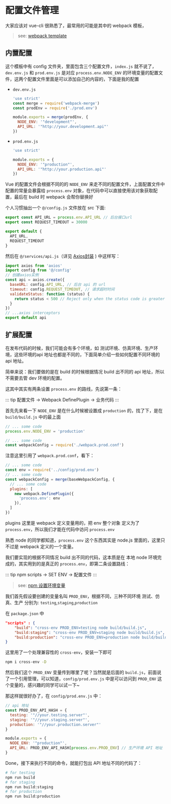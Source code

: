 # 配置文件管理
大家应该对 vue-cli 很熟悉了，最常用的可能是其中的 webpack 模板，

> see: [webpack template](https://github.com/vuejs-templates/webpack) 

## 内置配置
这个模板中有 config 文件夹，里面包含三个配置文件，`index.js` 就不说了，`dev.env.js` 和 `prod.env.js` 是对应 `process.env.NODE_ENV` 的环境变量的配置文件，这两个配置文件里面是可以添加自己的内容的，下面是我的配置

- `dev.env.js`

    ```javascript
    'use strict'
    const merge = require('webpack-merge')
    const prodEnv = require('./prod.env')
    
    module.exports = merge(prodEnv, {
      NODE_ENV: '"development"',
      API_URL: '"http://your.development.api"'
    })
    
    ```

- `prod.env.js`

    ```javascript
    'use strict'
    
    module.exports = {
      NODE_ENV: '"production"',
      API_URL: '"http://your.production.api"'
    })
    ```

Vue 的配置文件会根据不同的的 `NODE_ENV` 来走不同的配置文件，上面配置文件中配置的常量会暴露给 `process.env` 对象，在代码中可以直接使用该对象获取配置，最后在 build 时 webpack 会帮你替换好

个人习惯抽出一个 `@/config.js` 文件放在 src 下面:

```javascript
export const API_URL = process.env.API_URL // 后台接口url
export const REQUEST_TIMEOUT = 30000

export default {
  API_URL,
  REQUEST_TIMEOUT
}
```

然后在 `@/services/api.js`（详见 [Axios封装](/docs/abstract/axios.md) ) 中这样写：

```javascript
import axios from 'axios'
import config from '@/config'
// 创建axios实例
const api = axios.create({
  baseURL: config.API_URL, // 后台 api 的 url
  timeout: config.REQUEST_TIMEOUT, // 请求超时时间
  validateStatus: function (status) {
    return status < 500 // Reject only when the status code is greater than 500
  }
})
// ...axios interceptors
export default api
```

## 扩展配置
在发布代码的时候，我们可能会有多个环境，如 测试环境、仿真环境、生产环境，这些环境的api 地址也都是不同的，下面简单介绍一些如何配置不同环境的 api 地址。

简单来说：我们要做的是在 build 的时候根据情况 build 出不同的 api 地址，所以不需要去管 dev 环境的配置。

这其中其实有两条设置 `process.env` 的路线，先说第一条：

::: tip
配置文件 -> Webpack DefinePlugin -> 业务代码
:::

首先先来看一下 `NODE_ENV` 是在什么时候被设置成 `production` 的，找了下，是在 `build/build.js` 中的最上面

```javascript
// ... some code
process.env.NODE_ENV = 'production'

// ... some code
const webpackConfig = require('./webpack.prod.conf')
```
注意这里引用了 `webpack.prod.conf`，看下：

```javascript
// ... some code
const env = require('../config/prod.env')
// ... some code
const webpackConfig = merge(baseWebpackConfig, {
  // ... some code
  plugins: [
    new webpack.DefinePlugin({
      'process.env': env
    }),
  ]
})
```

plugins 这里是 webpack 定义变量用的，把 env 整个对象 定义为了 `process.env`，所以我们才能在代码中访问 `process.env`

熟悉 node 的同学都知道，`process.env` 这个东西其实是 node.js 里面的，这里只不过是 webpack 定义的一个变量。

我们要实现的根据不同情况 build 出不同的代码，这本质是在 本地 node 环境完成的，其实用到的是真正的 `process.env`，即第二条设置路线：

::: tip
npm scripts -> SET ENV -> 配置文件
:::

> see: [npm 设置环境变量](https://docs.npmjs.com/misc/config#environment-variables)

我们首先假设要创建的变量名叫 `PROD_ENV`，根据不同，三种不同环境 测试、仿真、生产 分别为: `testing`,`staging`,`production`

在 `package.json` 中
```json
"scripts" : {
    "build": "cross-env PROD_ENV=testing node build/build.js",
    "build:staging": "cross-env PROD_ENV=staging node build/build.js",
    "build:production": "cross-env PROD_ENV=production node build/build.js",
}
```

这里用了一个处理兼容性的 `cross-env`，安装一下即可
```bash
npm i cross-env -D
```

然后我们这个 `PROD_ENV` 变量传到哪里了呢？当然就是后面的 `build.js`，前面说了一个引用管理，可以知道，`config/prod.env.js` 中是可以访问到 `PROD_ENV` 这个变量的，感兴趣的同学可以试一下~

那这样就很好办了，在 `config/prod.env.js` 中：

```javascript
// api 地址
const PROD_ENV_API_HASH = {
  testing: '"//your.testing.server"',
  staging: '"//your.staging.server"',
  production: '"//your.production.server"'
}

module.exports = {
  NODE_ENV: '"production"',
  API_URL: PROD_ENV_API_HASH[process.env.PROD_ENV] // 生产环境 API 地址
}
```

Done，接下来执行不同的命令，就能打包出 API 地址不同的代码了：

```bash
# for testing
npm run build
# for staging
npm run build:staging
# for production
npm run build:production
```